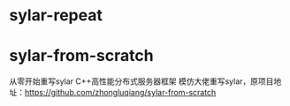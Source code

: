 # sylar-repeat
# sylar-from-scratch
从零开始重写sylar C++高性能分布式服务器框架
模仿大佬重写sylar，原项目地址：https://github.com/zhongluqiang/sylar-from-scratch
